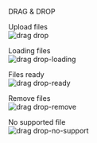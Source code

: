 DRAG & DROP

Upload files<br>
![drag drop](https://user-images.githubusercontent.com/72414745/99599284-52f12e80-29fb-11eb-869a-fc9be73b3316.jpg)

Loading files<br>
![drag drop-loading](https://user-images.githubusercontent.com/72414745/99599287-54baf200-29fb-11eb-92b7-9b44996c2611.jpg)

Files ready<br>
![drag drop-ready](https://user-images.githubusercontent.com/72414745/99599289-55538880-29fb-11eb-896f-ea329647c4f6.jpg)

Remove files<br>
![drag drop-remove](https://user-images.githubusercontent.com/72414745/99599290-55538880-29fb-11eb-80e9-48db74227aee.jpg)

No supported file<br>
![drag drop-no-support](https://user-images.githubusercontent.com/72414745/99599288-54baf200-29fb-11eb-8636-cf6e96372f5b.jpg)

